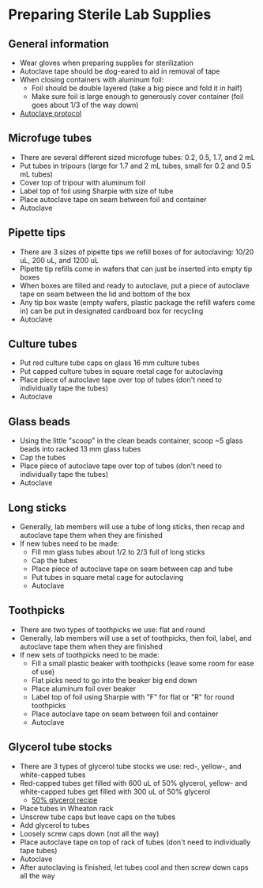 # Preparing Sterile Lab Supplies

## General information
* Wear gloves when preparing supplies for sterilization
* Autoclave tape should be dog-eared to aid in removal of tape
* When closing containers with aluminum foil:
  * Foil should be double layered (take a big piece and fold it in half)
  * Make sure foil is large enough to generously cover container (foil goes about 1/3 of the way down)
* [Autoclave protocol](../protocols/autoclave-protocol.md)

## Microfuge tubes

* There are several different sized microfuge tubes: 0.2, 0.5, 1.7, and 2 mL
* Put tubes in tripours (large for 1.7 and 2 mL tubes, small for 0.2 and 0.5 mL tubes)
* Cover top of tripour with aluminum foil
* Label top of foil using Sharpie with size of tube
* Place autoclave tape on seam between foil and container
* Autoclave

## Pipette tips

* There are 3 sizes of pipette tips we refill boxes of for autoclaving: 10/20 uL, 200 uL, and 1200 uL
* Pipette tip refills come in wafers that can just be inserted into empty tip boxes
* When boxes are filled and ready to autoclave, put a piece of autoclave tape on seam between the lid and bottom of the box
* Any tip box waste (empty wafers, plastic package the refill wafers come in) can be put in designated cardboard box for recycling
* Autoclave

## Culture tubes

* Put red culture tube caps on glass 16 mm culture tubes
* Put capped culture tubes in square metal cage for autoclaving
* Place piece of autoclave tape over top of tubes (don't need to individually tape the tubes)
* Autoclave

## Glass beads

* Using the little "scoop" in the clean beads container, scoop ~5 glass beads into racked 13 mm glass tubes
* Cap the tubes
* Place piece of autoclave tape over top of tubes (don't need to individually tape the tubes)
* Autoclave

## Long sticks

* Generally, lab members will use a tube of long sticks, then recap and autoclave tape them when they are finished
* If new tubes need to be made:
  * Fill mm glass tubes about 1/2 to 2/3 full of long sticks
  * Cap the tubes
  * Place piece of autoclave tape on seam between cap and tube
  * Put tubes in square metal cage for autoclaving
  * Autoclave

## Toothpicks

* There are two types of toothpicks we use: flat and round
* Generally, lab members will use a set of toothpicks, then foil, label, and autoclave tape them when they are finished
* If new sets of toothpicks need to be made:
  * Fill a small plastic beaker with toothpicks (leave some room for ease of use)
  * Flat picks need to go into the beaker big end down
  * Place aluminum foil over beaker
  * Label top of foil using Sharpie with "F" for flat or "R" for round toothpicks
  * Place autoclave tape on seam between foil and container
  * Autoclave

## Glycerol tube stocks

* There are 3 types of glycerol tube stocks we use: red-, yellow-, and white-capped tubes
* Red-capped tubes get filled with 600 uL of 50% glycerol, yellow- and white-capped tubes get filled with 300 uL of 50% glycerol
  * [50% glycerol recipe](https://github.com/mjmlab/protocols/blob/master/media.md#glycerol-50-vv)
* Place tubes in Wheaton rack
* Unscrew tube caps but leave caps on the tubes
* Add glycerol to tubes
* Loosely screw caps down (not all the way)
* Place autoclave tape on top of rack of tubes (don't need to individually tape tubes)
* Autoclave 
* After autoclaving is finished, let tubes cool and then screw down caps all the way
